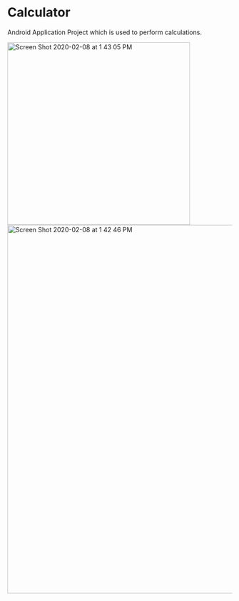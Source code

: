 # Calculator
Android Application Project which is used to perform calculations.

<img width="409" alt="Screen Shot 2020-02-08 at 1 43 05 PM" src="https://user-images.githubusercontent.com/55271757/74091096-5ec9c080-4a79-11ea-8a5a-1389e5059346.png">



<img width="825" alt="Screen Shot 2020-02-08 at 1 42 46 PM" src="https://user-images.githubusercontent.com/55271757/74091099-64270b00-4a79-11ea-8820-5cd1c3cfb7dc.png">
